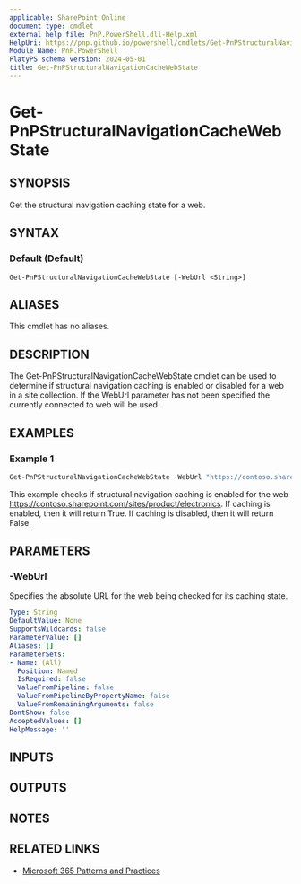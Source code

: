 ```yaml
---
applicable: SharePoint Online
document type: cmdlet
external help file: PnP.PowerShell.dll-Help.xml
HelpUri: https://pnp.github.io/powershell/cmdlets/Get-PnPStructuralNavigationCacheWebState.html
Module Name: PnP.PowerShell
PlatyPS schema version: 2024-05-01
title: Get-PnPStructuralNavigationCacheWebState
---
```


# Get-PnPStructuralNavigationCacheWebState

## SYNOPSIS

Get the structural navigation caching state for a web.

## SYNTAX

### Default (Default)

```
Get-PnPStructuralNavigationCacheWebState [-WebUrl <String>]
```

## ALIASES

This cmdlet has no aliases.

## DESCRIPTION

The Get-PnPStructuralNavigationCacheWebState cmdlet can be used to determine if structural navigation caching is enabled or disabled for a web in a site collection. If the WebUrl parameter has not been specified the currently connected to web will be used.

## EXAMPLES

### Example 1

```powershell
Get-PnPStructuralNavigationCacheWebState -WebUrl "https://contoso.sharepoint.com/sites/product/electronics"
```

This example checks if structural navigation caching is enabled for the web https://contoso.sharepoint.com/sites/product/electronics. If caching is enabled, then it will return True. If caching is disabled, then it will return False.

## PARAMETERS

### -WebUrl

Specifies the absolute URL for the web being checked for its caching state.

```yaml
Type: String
DefaultValue: None
SupportsWildcards: false
ParameterValue: []
Aliases: []
ParameterSets:
- Name: (All)
  Position: Named
  IsRequired: false
  ValueFromPipeline: false
  ValueFromPipelineByPropertyName: false
  ValueFromRemainingArguments: false
DontShow: false
AcceptedValues: []
HelpMessage: ''
```

## INPUTS

## OUTPUTS

## NOTES

## RELATED LINKS

- [Microsoft 365 Patterns and Practices](https://aka.ms/m365pnp)
